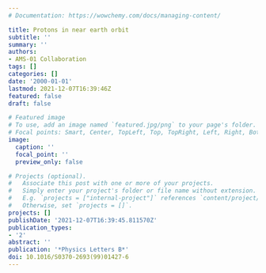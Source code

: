 ```yaml
---
# Documentation: https://wowchemy.com/docs/managing-content/

title: Protons in near earth orbit
subtitle: ''
summary: ''
authors:
- AMS-01 Collaboration
tags: []
categories: []
date: '2000-01-01'
lastmod: 2021-12-07T16:39:46Z
featured: false
draft: false

# Featured image
# To use, add an image named `featured.jpg/png` to your page's folder.
# Focal points: Smart, Center, TopLeft, Top, TopRight, Left, Right, BottomLeft, Bottom, BottomRight.
image:
  caption: ''
  focal_point: ''
  preview_only: false

# Projects (optional).
#   Associate this post with one or more of your projects.
#   Simply enter your project's folder or file name without extension.
#   E.g. `projects = ["internal-project"]` references `content/project/deep-learning/index.md`.
#   Otherwise, set `projects = []`.
projects: []
publishDate: '2021-12-07T16:39:45.811570Z'
publication_types:
- '2'
abstract: ''
publication: '*Physics Letters B*'
doi: 10.1016/S0370-2693(99)01427-6
---
```

